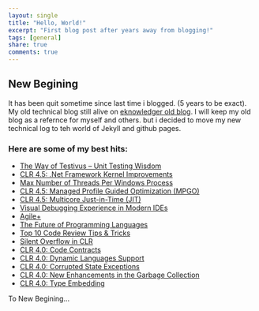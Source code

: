 ```yaml
---
layout: single
title: "Hello, World!"
excerpt: "First blog post after years away from blogging!"
tags: [general]
share: true
comments: true
---
```


## New Begining

It has been quit sometime since last time i blogged. (5 years to be exact). My old technical blog still alive on [eknowledger old blog](https://eknowledger.wordpress.com). I will keep my old blog as a refernce for myself and others. but i decided to move my new technical log to teh world of Jekyll and github pages.


### Here are some of my best hits:

* [The Way of Testivus – Unit Testing Wisdom](https://eknowledger.wordpress.com/2012/06/04/the-way-of-testivus-unit-testing-wisdom/)
* [CLR 4.5: .Net Framework Kernel Improvements](https://eknowledger.wordpress.com/2012/05/04/clr-4-5-net-framework-kernel-improvements/)
* [Max Number of Threads Per Windows Process](https://eknowledger.wordpress.com/2012/05/01/max-number-of-threads-per-windows-process/)
* [CLR 4.5: Managed Profile Guided Optimization (MPGO)](https://eknowledger.wordpress.com/2012/04/27/clr-4-5-managed-profile-guided-optimization-mpgo/)
* [CLR 4.5: Multicore Just-in-Time (JIT)](https://eknowledger.wordpress.com/2012/04/26/clr-4-5-multicore-just-in-time-jit/)
* [Visual Debugging Experience in Modern IDEs](https://eknowledger.wordpress.com/2012/04/25/visual-debugging-experience-in-modern-ides/)
* [Agile+](https://eknowledger.wordpress.com/2012/04/24/agile/)
* [The Future of Programming Languages](https://eknowledger.wordpress.com/2012/04/24/the-future-of-programming-languages/)
* [Top 10 Code Review Tips & Tricks](https://eknowledger.wordpress.com/2012/04/24/top-10-code-review-tips-tricks/)
* [Silent Overflow in CLR](https://eknowledger.wordpress.com/2012/04/24/silent-overflow-in-clr/)
* [CLR 4.0: Code Contracts](https://eknowledger.wordpress.com/2012/04/24/clr-4-0-code-contracts/)
* [CLR 4.0: Dynamic Languages Support](https://eknowledger.wordpress.com/2012/04/24/clr-4-0-dynamic-languages-support/)
* [CLR 4.0: Corrupted State Exceptions](https://eknowledger.wordpress.com/2012/04/24/clr-4-0-corrupted-state-exceptions/)
* [CLR 4.0: New Enhancements in the Garbage Collection](https://eknowledger.wordpress.com/2012/04/24/clr-4-0-new-enhancements-in-the-garbage-collection/)
* [CLR 4.0: Type Embedding](https://eknowledger.wordpress.com/2012/04/24/clr-4-0-type-embedding/)


To New Begining... 
